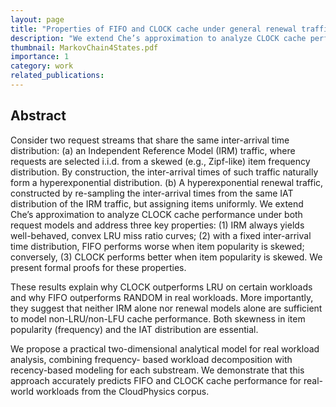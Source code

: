 ```yaml
---
layout: page
title: "Properties of FIFO and CLOCK cache under general renewal traffic"
description: "We extend Che’s approximation to analyze CLOCK cache performance under both IRM and Hyperexponential Renewal request models and address three key properties: (1) IRM always yields well-behaved, convex LRU miss ratio curves; (2) with a fixed inter-arrival time distribution, FIFO performs worse when item popularity is skewed; conversely, (3) CLOCK performs better when item popularity is skewed. We present formal proofs for these properties." 
thumbnail: MarkovChain4States.pdf
importance: 1
category: work
related_publications: 
---
```


## Abstract
Consider two request streams that share the same inter-arrival time distribution: (a) an Independent Reference Model (IRM) traffic, where requests are selected i.i.d. from a skewed (e.g., Zipf-like) item frequency distribution. By construction, the inter-arrival times of such traffic naturally form a hyperexponential distribution. (b) A hyperexponential renewal traffic, constructed by re-sampling the inter-arrival times from the same IAT distribution of the IRM traffic, but assigning items uniformly.
We extend Che’s approximation to analyze CLOCK cache performance under both request models and address three key properties: (1) IRM always yields well-behaved, convex LRU miss ratio curves; (2) with a fixed inter-arrival time distribution, FIFO performs worse when item popularity is skewed; conversely, (3) CLOCK performs better when item popularity is skewed. We present formal proofs for these properties.

These results explain why CLOCK outperforms LRU on certain workloads and why FIFO outperforms RANDOM in real workloads. More importantly, they suggest that neither IRM alone nor renewal models alone are sufficient to model non-LRU/non-LFU cache performance. Both skewness in item popularity (frequency) and the IAT distribution are essential.

We propose a practical two-dimensional analytical model for real workload analysis, combining frequency- based workload decomposition with recency-based modeling for each substream. We demonstrate that this approach accurately predicts FIFO and CLOCK cache performance for real-world workloads from the CloudPhysics corpus.
